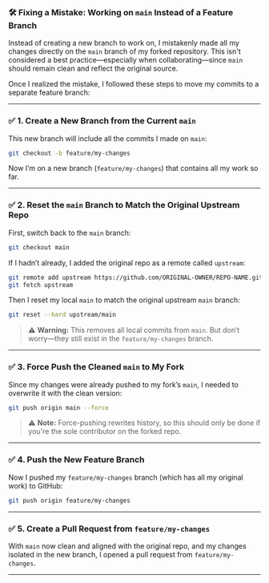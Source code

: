 

### 🛠️ Fixing a Mistake: Working on `main` Instead of a Feature Branch

Instead of creating a new branch to work on, I mistakenly made all my changes directly on the `main` branch of my forked repository. This isn't considered a best practice—especially when collaborating—since `main` should remain clean and reflect the original source.

Once I realized the mistake, I followed these steps to move my commits to a separate feature branch:

---

### ✅ 1. Create a New Branch from the Current `main`

This new branch will include all the commits I made on `main`:

```bash
git checkout -b feature/my-changes
```

Now I’m on a new branch (`feature/my-changes`) that contains all my work so far.

---

### ✅ 2. Reset the `main` Branch to Match the Original Upstream Repo

First, switch back to the `main` branch:

```bash
git checkout main
```

If I hadn’t already, I added the original repo as a remote called `upstream`:

```bash
git remote add upstream https://github.com/ORIGINAL-OWNER/REPO-NAME.git
git fetch upstream
```

Then I reset my local `main` to match the original upstream `main` branch:

```bash
git reset --hard upstream/main
```

> ⚠️ **Warning:** This removes all local commits from `main`. But don’t worry—they still exist in the `feature/my-changes` branch.

---

### ✅ 3. Force Push the Cleaned `main` to My Fork

Since my changes were already pushed to my fork’s `main`, I needed to overwrite it with the clean version:

```bash
git push origin main --force
```

> ⚠️ **Note:** Force-pushing rewrites history, so this should only be done if you're the sole contributor on the forked repo.

---

### ✅ 4. Push the New Feature Branch

Now I pushed my `feature/my-changes` branch (which has all my original work) to GitHub:

```bash
git push origin feature/my-changes
```

---

### ✅ 5. Create a Pull Request from `feature/my-changes`

With `main` now clean and aligned with the original repo, and my changes isolated in the new branch, I opened a pull request from `feature/my-changes`.

---



